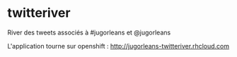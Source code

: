twitteriver
===========

River des tweets associés à #jugorleans et @jugorleans

L'application tourne sur openshift : http://jugorleans-twitteriver.rhcloud.com
